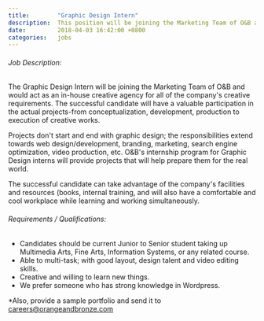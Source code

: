 ```yaml
---
title:        "Graphic Design Intern"
description:  This position will be joining the Marketing Team of O&B and would act as an in-house creative agency for all of the company's creative requirements.
date:         2018-04-03 16:42:00 +0800
categories:   jobs
---
```

<!-- Do not leave new lines after each element. Elements after new lines will not be rendered. -->
<h6 class="-dark">Job Description:</h6>
<p>
  The Graphic Design Intern will be joining the Marketing Team of O&B and would act as an in-house creative agency for all of the company's creative requirements. The successful candidate will have a valuable participation in the actual projects-from conceptualization, development, production to execution of creative works.
</p>
<p>
  Projects don't start and end with graphic design; the responsibilities extend towards web design/development, branding, marketing, search engine optimization, video production, etc. O&B's internship program for Graphic Design interns will provide projects that will help prepare them for the real world.
</p>
<p>
  The successful candidate can take advantage of the company's facilities and resources (books, internal training, and will also have a comfortable and cool workplace while learning and working simultaneously.
</p>
<h6 class="-dark">Requirements / Qualifications:</h6>
<ul>
  <li>
    Candidates should be current Junior to Senior student taking up Multimedia Arts, Fine Arts, Information Systems, or any related course.
  </li>
  <li>
    Able to multi-task; with good layout, design talent and video editing skills.
  </li>
  <li>
    Creative and willing to learn new things.
  </li>
  <li>
    We prefer someone who has strong knowledge in Wordpress.
  </li>
</ul>
<p>
*Also, provide a sample portfolio and send it to <a href="mailto:careers@orangeandbronze.com">careers@orangeandbronze.com</a>
</p>